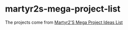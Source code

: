 # martyr2s-mega-project-list
The projects come from [Martyr2'S Mega Project Ideas List](https://www.dreamincode.net/forums/topic/78802-martyr2s-mega-project-ideas-list/)
